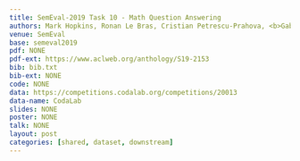 ```yaml
---
title: SemEval-2019 Task 10 - Math Question Answering
authors: Mark Hopkins, Ronan Le Bras, Cristian Petrescu-Prahova, <b>Gabriel Stanovsky</b>, Hannaneh Hajishirzi, Rik Koncel-Kedziorski
venue: SemEval
base: semeval2019
pdf: NONE
pdf-ext: https://www.aclweb.org/anthology/S19-2153
bib: bib.txt
bib-ext: NONE
code: NONE
data: https://competitions.codalab.org/competitions/20013
data-name: CodaLab
slides: NONE
poster: NONE
talk: NONE
layout: post
categories: [shared, dataset, downstream]
---
```

